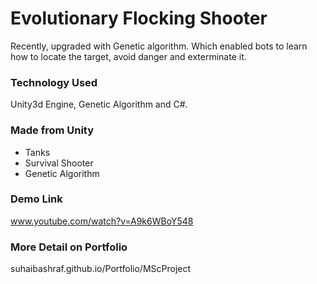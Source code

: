 # Evolutionary Flocking Shooter
Recently, upgraded with Genetic algorithm. Which enabled bots to learn how to locate the target, avoid danger and exterminate it. 

### Technology Used
Unity3d Engine, Genetic Algorithm and C#.

### Made from Unity
 *  Tanks
 *  Survival Shooter
 *  Genetic Algorithm
 
### Demo Link
www.youtube.com/watch?v=A9k6WBoY548

### More Detail on Portfolio
suhaibashraf.github.io/Portfolio/MScProject
